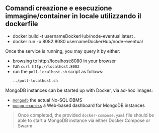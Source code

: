 ## Comandi creazione e esecuzione immagine/container in locale utilizzando il dockerfile
- docker build  -t usernameDockerHub/node-eventual:latest .
- docker run -p 8082:8080 usernameDockerHub/node-eventual

Once the service is running, you may query it by either:
- browsing to http://localhost:8080 in your browser
- run `curl http://localhost:8082`
- run the `poll-localhost.sh` script as follows:
    ```bash
    ../poll-localhost.sh

MongoDB instances can be started up with Docker, via ad-hoc images:
- [`mongodb`](https://hub.docker.com/_/mongo) the actual No-SQL DBMS
- [`mongo-express`](https://hub.docker.com/_/mongo-express) a Web-based dashboard for MongoDB instances

> Once completed, the provided `docker-compose.yaml` file should be able to start a MongoDB instance via either Docker Compose or Swarm 
